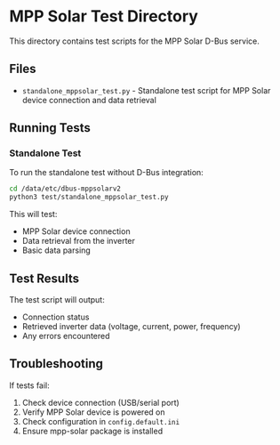 # MPP Solar Test Directory

This directory contains test scripts for the MPP Solar D-Bus service.

## Files

- `standalone_mppsolar_test.py` - Standalone test script for MPP Solar device connection and data retrieval

## Running Tests

### Standalone Test

To run the standalone test without D-Bus integration:

```bash
cd /data/etc/dbus-mppsolarv2
python3 test/standalone_mppsolar_test.py
```

This will test:
- MPP Solar device connection
- Data retrieval from the inverter
- Basic data parsing

## Test Results

The test script will output:
- Connection status
- Retrieved inverter data (voltage, current, power, frequency)
- Any errors encountered

## Troubleshooting

If tests fail:
1. Check device connection (USB/serial port)
2. Verify MPP Solar device is powered on
3. Check configuration in `config.default.ini`
4. Ensure mpp-solar package is installed